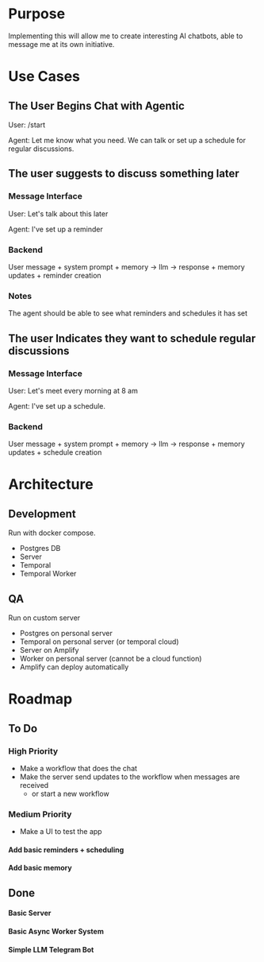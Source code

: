 # Purpose

Implementing this will allow me to create interesting AI chatbots, able to message me at its own initiative.


# Use Cases

## The User Begins Chat with Agentic

User: /start

Agent: Let me know what you need. We can talk or set up a schedule for regular discussions.

## The user suggests to discuss something later

### Message Interface

User: Let's talk about this later

Agent: I've set up a reminder

### Backend

User message + system prompt + memory -> llm -> response + memory updates + reminder creation

### Notes

The agent should be able to see what reminders and schedules it has set

## The user Indicates they want to schedule regular discussions

### Message Interface

User: Let's meet every morning at 8 am

Agent: I've set up a schedule.

### Backend

User message + system prompt + memory -> llm -> response + memory updates + schedule creation


# Architecture

## Development

Run with docker compose.
- Postgres DB
- Server
- Temporal
- Temporal Worker

## QA

Run on custom server
- Postgres on personal server
- Temporal on personal server (or temporal cloud)
- Server on Amplify
- Worker on personal server (cannot be a cloud function)
- Amplify can deploy automatically


# Roadmap

## To Do

### High Priority

- Make a workflow that does the chat
- Make the server send updates to the workflow when messages are received 
  - or start a new workflow

### Medium Priority

- Make a UI to test the app

#### Add basic reminders + scheduling

#### Add basic memory

## Done

#### Basic Server

#### Basic Async Worker System

#### Simple LLM Telegram Bot